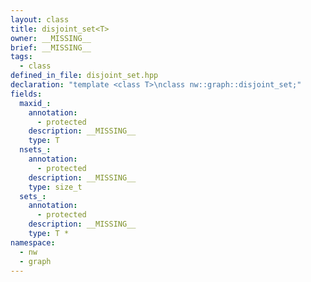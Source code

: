 ```yaml
---
layout: class
title: disjoint_set<T>
owner: __MISSING__
brief: __MISSING__
tags:
  - class
defined_in_file: disjoint_set.hpp
declaration: "template <class T>\nclass nw::graph::disjoint_set;"
fields:
  maxid_:
    annotation:
      - protected
    description: __MISSING__
    type: T
  nsets_:
    annotation:
      - protected
    description: __MISSING__
    type: size_t
  sets_:
    annotation:
      - protected
    description: __MISSING__
    type: T *
namespace:
  - nw
  - graph
---
```


```{index}  disjoint_set<T>
```

